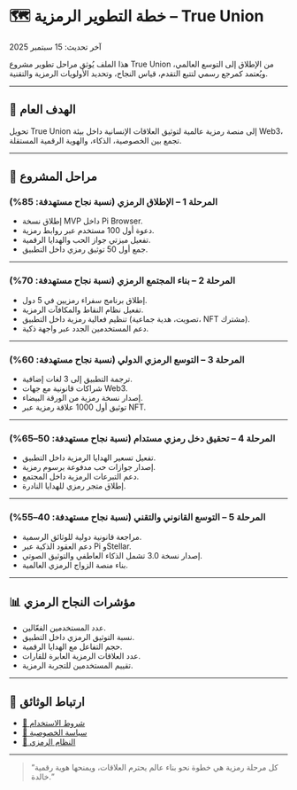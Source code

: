 # 🗺️ خطة التطوير الرمزية – True Union

آخر تحديث: 15 سبتمبر 2025

هذا الملف يُوثق مراحل تطوير مشروع True Union من الإطلاق إلى التوسع العالمي، ويُعتمد كمرجع رسمي لتتبع التقدم، قياس النجاح، وتحديد الأولويات الرمزية والتقنية.

---

## 🎯 الهدف العام

تحويل True Union إلى منصة رمزية عالمية لتوثيق العلاقات الإنسانية داخل بيئة Web3، تجمع بين الخصوصية، الذكاء، والهوية الرقمية المستقلة.

---

## 🧩 مراحل المشروع

### المرحلة 1 – الإطلاق الرمزي (نسبة نجاح مستهدفة: 85%)

- إطلاق نسخة MVP داخل Pi Browser.
- دعوة أول 100 مستخدم عبر روابط رمزية.
- تفعيل ميزتي جواز الحب والهدايا الرقمية.
- جمع أول 50 توثيق رمزي داخل التطبيق.

---

### المرحلة 2 – بناء المجتمع الرمزي (نسبة نجاح مستهدفة: 70%)

- إطلاق برنامج سفراء رمزيين في 5 دول.
- تفعيل نظام النقاط والمكافآت الرمزية.
- تنظيم فعالية رمزية داخل التطبيق (تصويت، هدية جماعية، NFT مشترك).
- دعم المستخدمين الجدد عبر واجهة ذكية.

---

### المرحلة 3 – التوسع الرمزي الدولي (نسبة نجاح مستهدفة: 60%)

- ترجمة التطبيق إلى 3 لغات إضافية.
- شراكات قانونية مع جهات Web3.
- إصدار نسخة رمزية من الورقة البيضاء.
- توثيق أول 1000 علاقة رمزية عبر NFT.

---

### المرحلة 4 – تحقيق دخل رمزي مستدام (نسبة نجاح مستهدفة: 50–65%)

- تفعيل تسعير الهدايا الرمزية داخل التطبيق.
- إصدار جوازات حب مدفوعة برسوم رمزية.
- دعم التبرعات الرمزية داخل المجتمع.
- إطلاق متجر رمزي للهدايا النادرة.

---

### المرحلة 5 – التوسع القانوني والتقني (نسبة نجاح مستهدفة: 40–55%)

- مراجعة قانونية دولية للوثائق الرسمية.
- دعم العقود الذكية عبر Pi وStellar.
- إصدار نسخة 3.0 تشمل الذكاء العاطفي والتوثيق الصوتي.
- بناء منصة الزواج الرمزي العالمية.

---

## 📊 مؤشرات النجاح الرمزي

- عدد المستخدمين الفعّالين.
- نسبة التوثيق الرمزي داخل التطبيق.
- حجم التفاعل مع الهدايا الرقمية.
- عدد العلاقات الرمزية العابرة للقارات.
- تقييم المستخدمين للتجربة الرمزية.

---

## 🔗 ارتباط الوثائق

- [📜 شروط الاستخدام](./terms-of-service.md)
- [🔐 سياسة الخصوصية](./privacy-policy.md)
- [🧠 النظام الرمزي](./symbolic-system.md)

---

> “كل مرحلة رمزية هي خطوة نحو بناء عالم يحترم العلاقات، ويمنحها هوية رقمية خالدة.”
